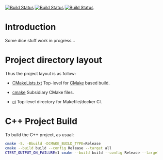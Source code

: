 [![Build Status][github_status]][github_link]
[![Build Status][travis_status]][travis_link]
[![Build Status][appveyor_status]][appveyor_link]

[github_status]: https://github.com/Mizux/dice/workflows/C++%20CI/badge.svg
[github_link]: https://github.com/Mizux/dice/actions

[travis_status]: https://travis-ci.com/Mizux/dice.svg?branch=master
[travis_link]: https://travis-ci.com/Mizux/dice

[appveyor_status]: https://ci.appveyor.com/api/projects/status/627v95pcklcn9aey/branch/master?svg=true
[appveyor_link]: https://ci.appveyor.com/project/Mizux/dice/branch/master

# Introduction
Some dice stuff work in progress...

# Project directory layout
Thus the project layout is as follow:

* [CMakeLists.txt](CMakeLists.txt) Top-level for [CMake](https://cmake.org/cmake/help/latest/) based build.
* [cmake](cmake) Subsidiary CMake files.

* [ci](ci) Top-level directory for Makefile/docker CI.

# C++ Project Build
To build the C++ project, as usual:
```sh
cmake -S. -Bbuild -DCMAKE_BUILD_TYPE=Release
cmake --build build --config Release --target all
CTEST_OUTPUT_ON_FAILURE=1 cmake --build build --config Release --target test
```
